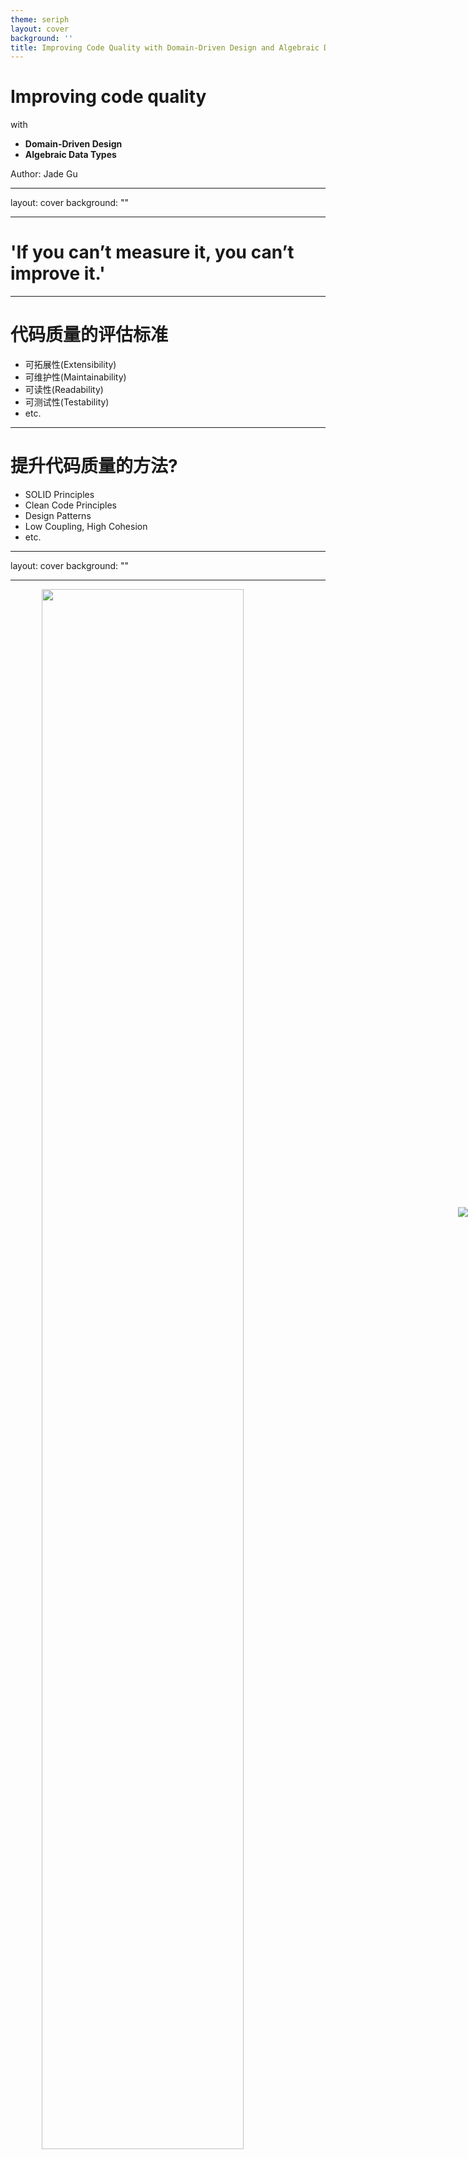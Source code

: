 ```yaml
---
theme: seriph
layout: cover
background: ''
title: Improving Code Quality with Domain-Driven Design and Algebraic Data Types
---
```


# <strong>Improving code quality</strong>

with

- **Domain-Driven Design**
- **Algebraic Data Types**

<p class="float-right">Author: Jade Gu</p>

---

layout: cover
background: ""

---

# 'If you can’t measure it, you can’t improve it.'

---

# 代码质量的评估标准

- 可拓展性(Extensibility)
- 可维护性(Maintainability)
- 可读性(Readability)
- 可测试性(Testability)
- etc.

---

# 提升代码质量的方法?

- SOLID Principles
- Clean Code Principles
- Design Patterns
- Low Coupling, High Cohesion
- etc.

---

layout: cover
background: ""

---

<img src="/image/01.png" style="display:block; width: 80%; margin: 0 auto;" />

---

# 当前代码指南的不足之处

- Subjective，依赖开发者主观经验
- Unclear，表述模糊，不够清晰
- Hindsight，对已写就的代码做事后评估，对写代码本身缺乏建设性指导
- Imprecise，不够精确，不够准确
- External，围绕代码表面的形式，忽视问题的本质特征，或者假设问题已经被解决
- etc.

---

# 我们需要的

- Objective，更加客观的，所有理性的开发者都有一致的认知
- Clear，表述清晰明确
- Insight，在写代码之前或写代码之时就能帮助洞察问题
- Precise，精确的代码评估标准
- Internal，围绕问题本质出发，不仅仅是代码的编写形式
- etc.

---

layout: cover
background: ""

---

# 一种代码认知的发展阶段性

- 看山是山：写简单的代码，简单地写代码，简单但平凡
- 看山不是山：熟练搭建各种代码架构，熟练运用各种设计模式
- 看山还是山：写简单的代码，简单地写代码，简单但不平凡

---

layout: cover
background: ""

---

# 另一种代码认知的发展阶段性

一山还有一山高：学术化、数学化是必由之路

<img src="/image/04.png" class="h-100 mx-auto" />

---

layout: cover
background: ""

---

# DDD 和 ADT 的联姻

<img src="/image/02.png" class="inline h-100" />

---

layout: cover
background: ""

---

# 朴素产研模型：需求驱动开发

<img src="/image/03.png" class="inline h-100" />

---

layout: cover
background: ""

---

# 领域驱动设计的核心思想

从领域知识到代码实现的转换

<img src="/image/05.png" class="inline h-60" />

---

layout: cover
background: ""

---

# 领域驱动设计的关键过程

构建团队统一用语，形成领域共识

<img src="/image/06.png" class="inline h-100" />

---

layout: cover
background: ""

---

# 需求驱动开发的会议场景

<img src="/image/07.png" class="inline h-100" />

---

layout: cover
background: ""

---

# 领域驱动设计的会议场景

事件风暴(Event Storming)

<img src="/image/08.jpg" class="inline h-100" />

---

# 小结

关键过程：领域知识的准确传递

- 高质量的代码来自对问题的正确认知，很难在不理解问题的基础上优雅地解决问题
- 代码的写法、风格、模式等手段，建立在正确的认知基础上才能达到最佳的效果
- 忽视提高对问题的认知水平，盲目地运用代码技巧、设计模式，往往让代码更糟糕
- DDD 的核心思想是，以领域专家为核心，建立统一用语，确保知识和需求的可靠传递

---

layout: cover
background: ""

---

# 领域驱动设计的战术精髓

代码应当忠诚地反映领域知识

<img src="/image/09.png" class="inline h-60" />

---

# 领域和领域知识的定义

- Domain(领域)是一系列关联问题构成的集合
- Domain Knowledge(领域知识)是一系列关联问题涉及的所有**真命题**(true proposition)的集合

<img src="/image/10.png" class="mx-auto h-100" />

---

# Curry–Howard isomorphism

用代码表达领域知识的原理——柯里-霍华德同构

- 命题即类型，证明即程序(Propositions as Types, Proofs as Programs)
- Type-Driven Development(类型驱动开发)，用类型去表达领域知识(领域里的真命题)
- 符合类型的所有值，都是该类型所表征的命题的证明(Witness)
- 真命题：至少有一个值的类型
- 假命题：没有任何值的类型

<img src="/image/12.png" class="mx-auto mt-5 h-50" />

---

# Bug 的定义

领域里的命题跟代码里的命题不一致 === Bug

- 领域里的真命题(领域知识)，代码里却是假命题(Error/Crash/Halt)
- 领域里的假命题，代码里却是真命题(Illegal-State/Unexpected-Behavior)

<img src="/image/13.png" class="mx-auto mt-10 h-70" />

---

# 高质量的代码的判别标准

领域里的命题跟代码里的命题一致 === High Quality Code

- 领域里的真命题(领域知识)，代码里也是真命题
- 领域里的假命题，代码里也是假命题

<img src="/image/14.png" class="mx-auto mt-10 h-70" />

---

# Type Theory 基础知识

In type theory, every term has a type. A term and its type are often written together as "term : type".

- **Empty type**: The empty type has no terms.——<strong style="color:var(--slidev-theme-primary)">0</strong>
- **Unit type**: The unit type has one term.——<strong style="color:var(--slidev-theme-primary)">1</strong>
- **Boolean type**: The boolean type has two terms, true and false.——<strong style="color:var(--slidev-theme-primary)">2</strong>
- **Natural Numbers type**: The natural numbers type has infinite terms which are the integers with non-negative values.——<strong style="color:var(--slidev-theme-primary)">Infinite</strong>
- etc.

---

# Algebraic Data Types

In type theory, an algebraic data type is a kind of composite type, i.e., a type formed by combining other types.

- "sum" is alternation (A | B, meaning A or B but not both)
- Sum type: `size(A | B) = size(A) + size(B)`
- "product" is combination (A & B, meaning A and B together),
- Product type: `size(A & B) = size(A) * size(B)`

```ts
// sum types
type Value = string | number;

const a: Value = 'John';
const b: Value = 70;
```

```ts
// product types
type Person = { name: string; age: number };
// type Person = { name: string } & { age: number }

const person: Person = { name: 'John', age: 70 };
```

---

# 实战案例一：用户信息

## 领域规则(Domain rules)

- 用户要么是已登录用户，要么是未登录用户（游客）
- 游客拥有随机的昵称
- 已登录用户拥有昵称、Email 信息
- Email 信息要么是已验证的 Email，要么是未验证的 Email
- 已验证的 Email 有验证时间戳
- 用户信息通过 Http API 获取

---

# 实战案例一：用户信息之 Domain types

### 常见的领域类型建模-大道至简

```ts
type UserInfo = {
  // 当用户未登录时，id 为空字符串
  id: string;
  // 当用户未登录时，name 为随机生成的昵称
  name: string;
  // 当用户未登录时，email 为空字符串
  email: string;
  // 用户是否登录
  isLogin: boolean;
  // 当邮箱未验证时，这个字段为 false
  isEmailVerified: boolean;
  // 当邮箱已验证时，这个字段为验证时间戳，否则为空字符串
  emailVerifiedAt: string;
};

// Http API 获取用户信息
type JsonResponse = {
  error?: string;
  // 当 error 为空时，这个字段为用户信息
  data?: UserInfo;
};
```

---

# 实战案例一：用户信息之 Domain types

### 基于 DDD + ADT 的领域类型建模

EmailInfo types

```ts
type VerifiedEmailInfo = {
  type: 'VerifiedEmailInfo';
  email: string;
  verifiedAt: string;
};

type UnverifiedEmailInfo = {
  type: 'UnverifiedEmailInfo';
  email: string;
};

type EmailInfo = VerifiedEmailInfo | UnverifiedEmailInfo;
```

---

# 实战案例一：用户信息之 Domain types

### 基于 DDD + ADT 的领域类型建模

UserInfo types

```ts
type LoginUserInfo = {
  type: 'LoginUserInfo';
  id: string;
  name: string;
  emailInfo: EmailInfo;
};

type GuestUserInfo = {
  type: 'GuestUserInfo';
  name: string;
};

type UserInfo = LoginUserInfo | GuestUserInfo;
```

---

# 实战案例一：用户信息之 Domain types

### 基于 DDD + ADT 的领域类型建模

JsonResponse types

```ts
type ErrorResponse = {
  type: 'ErrorResponse';
  error: string;
};

type DataResponse = {
  type: 'DataResponse';
  data: UserInfo;
};

type JsonResponse = ErrorResponse | DataResponse;
```

---

# 实战案例一：用户信息

<img src="/image/15.png" class="mx-auto mt-5 h-100" />

---

# 实战案例一：用户信息

<img src="/image/16.png" class="mx-auto mt-5 h-100" />

---

# 实战案例一：用户信息-小结

用 product type 去替换 sum type 的代价

- 领域知识里 `Or` 的关系，被曲解为 `And`，类型由加法复杂度，变成乘法复杂度
- 代码上能写出来的值(value)的数量(terms size)，大于领域知识里的真命题的需求
- 代码里的真命题(多出来的值)，是领域里的假命题，它们成了非法状态（Illegal-States）
- 所有消费数据的地方，都需要做防御性判断，排除非法状态，否则就导致程序出现 BUG
- 系统的可维护性，跟非法状态在代码库里的泄漏程度成反比，泄漏越多，越难以维护和预测

<img src="/image/17.png" class="mx-auto h-60" />

---

layout: cover
background: ""

---

# 'Making illegal states unrepresentable'

---

# 实战案例二：流程控制

## 领域规则(Domain rules)

- 用户发帖有 3 个阶段：草稿、审核、发布
- 草稿不能跳过审核直接发布
- 草稿可以提交审核
- 审核通过后可以发布
- 审核中的帖子不能修改
- 审核不通过退回草稿阶段

---

# 实战案例二：流程控制

### 常见的领域行为的类型建模-大道至简

```ts
class Post {
  constructor(
    private isDraft: boolean,
    private isReviewing: boolean,
    private isPublished: boolean,
    private content: string
  ) {}
  edit(content: string) {
    if (!this.isDraft) {
      throw new Error('Post is not in draft stage');
    }
    this.content = content;
  }
  review() {
    if (!this.isDraft) {
      throw new Error('Post is not in draft stage');
    }
    this.isDraft = false;
    this.isReviewing = true;
  }
  publish() {
    if (!this.isReviewing) {
      throw new Error('Post is not in reviewing stage');
    }
    this.isReviewing = false;
    this.isPublished = true;
  }
  reject() {
    if (!this.isReviewing) {
      throw new Error('Post is not in reviewing stage');
    }
    this.isReviewing = false;
    this.isDraft = true;
  }
}
```

---

# 实战案例二：流程控制

### 基于 DDD + ADT 的领域行为类型建模

DraftPost type

```ts
class DraftPost {
  constructor(private content: string) {}
  edit(content: string) {
    this.content = content;
  }
  review() {
    return new ReviewingPost(this.content);
  }
}
```

---

# 实战案例二：流程控制

### 基于 DDD + ADT 的领域行为类型建模

ReviewingPost type

```ts
class ReviewingPost {
  constructor(private content: string) {}
  publish() {
    return new PublishedPost(this.content);
  }
  reject() {
    return new DraftPost(this.content);
  }
  approve() {
    return new PublishedPost(this.content);
  }
}
```

---

# 实战案例二：流程控制

### 基于 DDD + ADT 的领域行为类型建模

PublishedPost type

```ts
class PublishedPost {
  constructor(private content: string) {}
  getContent() {
    return this.content;
  }
}
```

---

# 实战案例二：流程控制

### 基于 DDD + ADT 的领域行为类型建模

```ts
type DraftPost = {
  type: 'DraftPost';
  content: string;
};

type ReviewingPost = {
  type: 'ReviewingPost';
  content: string;
};

type PublishedPost = {
  type: 'PublishedPost';
  content: string;
};
```

---

# 实战案例二：流程控制

### 基于 DDD + ADT 的领域行为类型建模

```typescript
const edit = (post: DraftPost, newContent: string): DraftPost => {
  return {
    ...post,
    content: newContent,
  };
};

const review = (post: DraftPost): ReviewingPost => {
  return {
    type: 'ReviewingPost',
    content: post.content,
  };
};
```

---

# 实战案例二：流程控制

### 基于 DDD + ADT 的领域行为类型建模

```ts
const approve = (post: ReviewingPost): PublishedPost => {
  return {
    type: 'PublishedPost',
    content: post.content,
  };
};

const reject = (post: ReviewingPost): DraftPost => {
  return {
    type: 'DraftPost',
    content: post.content,
  };
};
```

---

# 实战案例二：流程控制-小结

- 将**互斥**的操作放到一起**并存**，关系从 `Or` 变成了 `And`，从加法复杂度变成乘法复杂度
- 代码上能调用的函数/方法的数量(terms size)，大于领域知识里的真命题的实际需求
- 代码里的真命题（多出来的方法调用），是领域里的假命题，它们成了非法操作(Illegal-Operations)
- 所有调用方法的地方，都需要做防御性判断，排除非法调用，否则可能导致程序抛错和出 Bug
- 系统的可维护性，跟非法操作在代码库里的泄漏程度成反比，泄漏越多，越难以维护和预测

---

layout: cover
background: ""

---

# 'Making illegal operations unrepresentable'

---

# 总结

- 运用领域驱动设计(DDD)，建立团队统一用语，获得可靠的领域知识，挖掘真实需求
- 运用代数数据类型(ADT)，对领域知识进行一比一建模，获得可靠的代码设计
- DDD+ADT：从知识中可以推导出代码，从代码中可以推导出知识，知识与代码的同构
- 核心技巧：多用 Sum type，少用 Product type，减少非法状态和非法操作的泄漏

<img src="/image/19.png" class="mx-auto h-60" />

---

# 目标回顾

一个世纪的学术积累与沉淀，让我们更好的理解领域驱动设计(DDD)，以及代数数据类型(ADT)

- Objective，更加客观的，所有理性的开发者都有一致的认知
- Clear，表述清晰明确
- Insight，在写代码之前或写代码之时就能帮助洞察问题
- Precise，精确的代码评估标准
- Internal，围绕问题本质出发，不仅仅是代码的编写形式

<img src="/image/21.png" class="inline" />
<img src="/image/20.png" style="position:fixed; top: 50%; right: 0; transform: translate(0, -90%);" class="w-110" />
